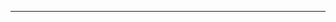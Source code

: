 <!--
CO_OP_TRANSLATOR_METADATA:
{
  "original_hash": "5bda4f2cfb3f11d2ced64f37350d8be5",
  "translation_date": "2025-08-28T20:31:07+00:00",
  "source_file": "README.md",
  "language_code": "en"
}
-->


---

